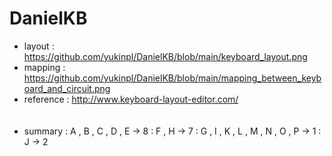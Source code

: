 # DanielKB
- layout  : https://github.com/yukinpl/DanielKB/blob/main/keyboard_layout.png
- mapping : https://github.com/yukinpl/DanielKB/blob/main/mapping_between_keyboard_and_circuit.png
- reference : http://www.keyboard-layout-editor.com/  
&nbsp;&nbsp;  
&nbsp;&nbsp;  
- summary
 : A , B , C , D , E -> 8
 : F , H -> 7
 : G , I , K , L , M , N , O , P -> 1
 : J -> 2
